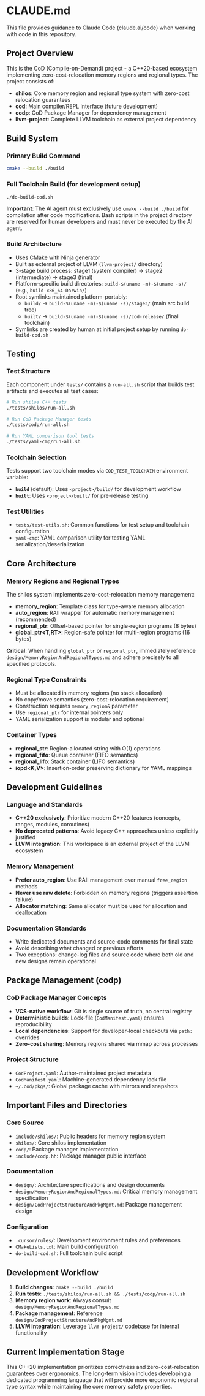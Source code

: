 # CLAUDE.md

This file provides guidance to Claude Code (claude.ai/code) when working with code in this repository.

## Project Overview

This is the CoD (Compile-on-Demand) project - a C++20-based ecosystem implementing zero-cost-relocation memory regions and regional types. The project consists of:

- **shilos**: Core memory region and regional type system with zero-cost relocation guarantees
- **cod**: Main compiler/REPL interface (future development)
- **codp**: CoD Package Manager for dependency management
- **llvm-project**: Complete LLVM toolchain as external project dependency

## Build System

### Primary Build Command
```bash
cmake --build ./build
```

### Full Toolchain Build (for development setup)
```bash
./do-build-cod.sh
```

**Important**: The AI agent must exclusively use `cmake --build ./build` for compilation after code modifications. Bash scripts in the project directory are reserved for human developers and must never be executed by the AI agent.

### Build Architecture
- Uses CMake with Ninja generator
- Built as external project of LLVM (`llvm-project/` directory)
- 3-stage build process: stage1 (system compiler) → stage2 (intermediate) → stage3 (final)
- Platform-specific build directories: `build-$(uname -m)-$(uname -s)/` (e.g., `build-x86_64-Darwin/`)
- Root symlinks maintained platform-portably:
  - `build/` → `build-$(uname -m)-$(uname -s)/stage3/` (main src build tree)
  - `built/` → `build-$(uname -m)-$(uname -s)/cod-release/` (final toolchain)
- Symlinks are created by human at initial project setup by running `do-build-cod.sh`

## Testing

### Test Structure
Each component under `tests/` contains a `run-all.sh` script that builds test artifacts and executes all test cases:

```bash
# Run shilos C++ tests
./tests/shilos/run-all.sh

# Run CoD Package Manager tests  
./tests/codp/run-all.sh

# Run YAML comparison tool tests
./tests/yaml-cmp/run-all.sh
```

### Toolchain Selection
Tests support two toolchain modes via `COD_TEST_TOOLCHAIN` environment variable:
- **`build`** (default): Uses `<project>/build/` for development workflow
- **`built`**: Uses `<project>/built/` for pre-release testing

### Test Utilities
- `tests/test-utils.sh`: Common functions for test setup and toolchain configuration
- `yaml-cmp`: YAML comparison utility for testing YAML serialization/deserialization

## Core Architecture

### Memory Regions and Regional Types
The shilos system implements zero-cost-relocation memory management:

- **memory_region<RT>**: Template class for type-aware memory allocation
- **auto_region<RT>**: RAII wrapper for automatic memory management (recommended)
- **regional_ptr<T>**: Offset-based pointer for single-region programs (8 bytes)
- **global_ptr<T,RT>**: Region-safe pointer for multi-region programs (16 bytes)

**Critical**: When handling `global_ptr` or `regional_ptr`, immediately reference `design/MemoryRegionAndRegionalTypes.md` and adhere precisely to all specified protocols.

### Regional Type Constraints
- Must be allocated in memory regions (no stack allocation)
- No copy/move semantics (zero-cost-relocation requirement)
- Construction requires `memory_region&` parameter
- Use `regional_ptr` for internal pointers only
- YAML serialization support is modular and optional

### Container Types
- **regional_str**: Region-allocated string with O(1) operations
- **regional_fifo**: Queue container (FIFO semantics)
- **regional_lifo**: Stack container (LIFO semantics)  
- **iopd<K,V>**: Insertion-order preserving dictionary for YAML mappings

## Development Guidelines

### Language and Standards
- **C++20 exclusively**: Prioritize modern C++20 features (concepts, ranges, modules, coroutines)
- **No deprecated patterns**: Avoid legacy C++ approaches unless explicitly justified
- **LLVM integration**: This workspace is an external project of the LLVM ecosystem

### Memory Management
- **Prefer auto_region**: Use RAII management over manual `free_region` methods
- **Never use raw delete**: Forbidden on memory regions (triggers assertion failure)
- **Allocator matching**: Same allocator must be used for allocation and deallocation

### Documentation Standards
- Write dedicated documents and source-code comments for final state
- Avoid describing what changed or previous efforts
- Two exceptions: change-log files and source code where both old and new designs remain operational

## Package Management (codp)

### CoD Package Manager Concepts
- **VCS-native workflow**: Git is single source of truth, no central registry
- **Deterministic builds**: Lock-file (`CodManifest.yaml`) ensures reproducibility
- **Local dependencies**: Support for developer-local checkouts via `path:` overrides
- **Zero-cost sharing**: Memory regions shared via mmap across processes

### Project Structure
- `CodProject.yaml`: Author-maintained project metadata
- `CodManifest.yaml`: Machine-generated dependency lock file
- `~/.cod/pkgs/`: Global package cache with mirrors and snapshots

## Important Files and Directories

### Core Source
- `include/shilos/`: Public headers for memory region system
- `shilos/`: Core shilos implementation
- `codp/`: Package manager implementation
- `include/codp.hh`: Package manager public interface

### Documentation
- `design/`: Architecture specifications and design documents
- `design/MemoryRegionAndRegionalTypes.md`: Critical memory management specification
- `design/CodProjectStructureAndPkgMgmt.md`: Package management design

### Configuration
- `.cursor/rules/`: Development environment rules and preferences
- `CMakeLists.txt`: Main build configuration
- `do-build-cod.sh`: Full toolchain build script

## Development Workflow

1. **Build changes**: `cmake --build ./build`
2. **Run tests**: `./tests/shilos/run-all.sh && ./tests/codp/run-all.sh`
3. **Memory region work**: Always consult `design/MemoryRegionAndRegionalTypes.md`
4. **Package management**: Reference `design/CodProjectStructureAndPkgMgmt.md`
5. **LLVM integration**: Leverage `llvm-project/` codebase for internal functionality

## Current Implementation Stage

This C++20 implementation prioritizes correctness and zero-cost-relocation guarantees over ergonomics. The long-term vision includes developing a dedicated programming language that will provide more ergonomic regional type syntax while maintaining the core memory safety properties.
